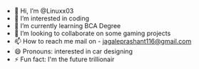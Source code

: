 - 👋 Hi, I’m @Linuxx03
- 👀 I’m interested in coding 
- 🌱 I’m currently learning BCA Degree
- 💞️ I’m looking to collaborate on some gaming projects 
- 📫 How to reach me mail on - jagaleprashant116@gmail.com 
- 😄 Pronouns: interested in car designing 
- ⚡ Fun fact: I'm the future trillionair

<!---
Linuxx03/Linuxx03 is a ✨ special ✨ repository because its `README.md` (this file) appears on your GitHub profile.
You can click the Preview link to take a look at your changes.
--->
